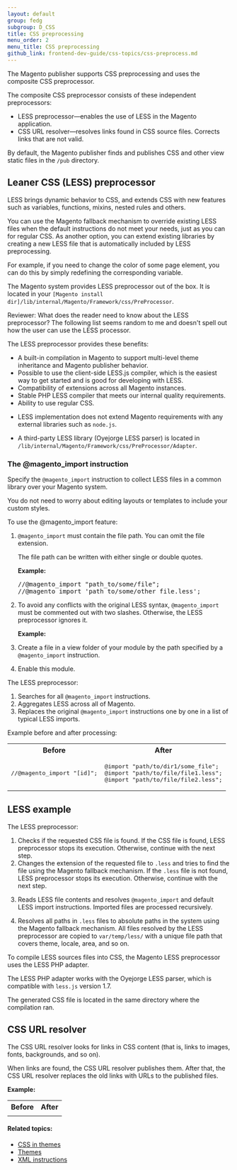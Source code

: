 ```yaml
---
layout: default
group: fedg
subgroup: D_CSS
title: CSS preprocessing
menu_order: 2
menu_title: CSS preprocessing
github_link: frontend-dev-guide/css-topics/css-preprocess.md
---
```


<p>The Magento publisher supports CSS preprocessing and uses the composite CSS preprocessor.</p>
<p>The composite CSS preprocessor consists of these independent preprocessors:</p>

*	LESS preprocessor&mdash;enables the use of LESS in the Magento application.
*	CSS URL resolver&mdash;resolves links found in CSS source files. Corrects links that are not valid.

<p>By default, the Magento publisher finds and publishes CSS and other view static files in the <code><your Magento install dir>/pub</code> directory.</p>

<h2 id="fedg_css-less-intro">Leaner CSS (LESS) preprocessor</h2>

LESS brings dynamic behavior to CSS, and extends CSS with new features such as variables, functions, mixins, nested rules and others.

You can use the Magento fallback mechanism to override existing LESS files when the default instructions do not meet your needs, just as you can for regular CSS. As another option, you can extend existing libraries by creating a new LESS file that is automatically included by LESS preprocessing.

For example, if you need to change the color of some page element, you can do this by simply redefining the corresponding variable.

<p>The Magento system provides LESS preprocessor out of the box. It is located in your <code>[Magento install dir]/lib/internal/Magento/Framework/css/PreProcessor</code>.</p>

<p class="q">Reviewer: What does the reader need to know about the LESS preprocessor? The following list seems random to me and doesn't spell out how the user can use the LESS processor.</p>

The LESS preprocessor provides these benefits:

*	A built-in compilation in Magento to support multi-level theme inheritance and Magento publisher behavior.
*	Possible to use the client-side LESS.js compiler, which is the easiest way to get started and is good for developing with LESS.
*	Compatibility of extensions across all Magento instances.
*	Stable PHP LESS compiler that meets our internal quality requirements.
*	Ability to use regular CSS.
*	<p>LESS implementation does not extend Magento requirements with any external libraries such as <code>node.js</code>.</p>
*	<p>A third-party LESS library (Oyejorge LESS parser) is located in <code><your Magento install dir>/lib/internal/Magento/Framework/css/PreProcessor/Adapter</code>.</p>

<h3 id="fedg_css-magento-import">The @magento_import instruction</h3>

<p>Specify the <code>@magento_import</code> instruction to collect LESS files in a common library over your Magento system.</p>

<p>You do not need to worry about editing layouts or templates to include your custom styles.
</p>

To use the @magento_import feature:

<ol>
<li><p><code>@magento_import</code> must contain the file path. You can omit the file extension.</p>
<p>The file path can be written with either single or double quotes.</p>
<p><b>Example:</b></p>
<pre>//@magento_import "path_to/some/file";
//@magento_import 'path_to/some/other_file.less';</pre>
    </li>
<li><p>To avoid any conflicts with the original LESS syntax, <code>@magento_import</code> must be commented out with two slashes. Otherwise, the LESS preprocessor ignores it.</p>
<p><b>Example:</b></p>
<script src="https://gist.github.com/xcomSteveJohnson/f03b22f16fa2022cb0d7.js"></script></li>

<li><p>Create a file in a view folder of your module by the path specified by a <code>@magento_import</code> instruction.</p></li>
<li><p>Enable this module.</p></li>
</ol>

The LESS preprocessor:

1.	Searches for all `@magento_import` instructions.
2.	Aggregates LESS across all of Magento.
3.	Replaces the original `@magento_import` instructions one by one in a list of typical LESS imports.

Example before and after processing:

<table>
   <tbody>
      <tr>
         <th>Before</th>
         <th>After</th>
      </tr>
      <tr class="even">
         <td>
            <pre>//@magento_import "[id]";</pre>
         </td>
         <td>
            <pre>@import "path/to/dir1/some_file";
@import "path/to/file/file1.less";
@import "path/to/file/file2.less";</pre>
         </td>
      </tr>
   </tbody>
</table>


<h2 id="fedg_css-preprocess_less-example">LESS example</h2>

The LESS preprocessor:

1.	Checks if the requested CSS file is found. If the CSS file is found, LESS preprocessor stops its execution. Otherwise, continue with the next step.
2.	Changes the extension of the requested file to `.less` and tries to find the file using the Magento fallback mechanism. If the `.less` file is not found, LESS preprocessor stops its execution. Otherwise, continue with the next step.
3.	<p>Reads LESS file contents and resolves <code>@magento_import</code> and default LESS import instructions. Imported files are processed recursively.</p>
4.	Resolves all paths in `.less` files to absolute paths in the system using the Magento fallback mechanism. All files resolved by the LESS preprocessor are copied to `var/temp/less/` with a unique file path that covers theme, locale, area, and so on.

To compile LESS sources files into CSS, the Magento LESS preprocessor uses the LESS PHP adapter.

The LESS PHP adapter works with the Oyejorge LESS parser, which is compatible with `less.js` version 1.7.

The generated CSS file is located in the same directory where the compilation ran.

<h2 id="fedg_css-preprocess-url-resolver">CSS URL resolver</h2>

<p>The CSS URL resolver looks for links in CSS content (that is, links to images, fonts, backgrounds, and so on).</p>

<p>When links are found, the CSS URL resolver publishes them. After that, the CSS URL resolver replaces the old links with URLs to the published files.</p>
<p><b>Example:</b></p>
<table>
   <tbody>
      <tr>
         <th>Before</th>
         <th>After</th>
      </tr>
      <tr class="even">
         <td>
            <script src="https://gist.github.com/xcomSteveJohnson/00b91311155da6aa95fc.js"></script>
         </td>
         <td>
            <script src="https://gist.github.com/xcomSteveJohnson/840d2750624894c44f9a.js"></script>
         </td>
      </tr>
   </tbody>
</table>

#### Related topics:
*	<a href="{{ site.gdeurl }}frontend-dev-guide/css-topics/css-themes.html">CSS in themes</a>
*	<a href="{{ site.gdeurl }}frontend-dev-guide/themes/theme-general.html">Themes</a>
*	<a href="{{ site.gdeurl }}frontend-dev-guide/layouts/xml-instructions.html">XML instructions</a>

